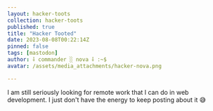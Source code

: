 ```yaml
---
layout: hacker-toots
collection: hacker-toots
published: true
title: "Hacker Tooted"
date: 2023-08-08T00:22:14Z
pinned: false
tags: [mastodon]
author: ⸸ commander ░ nova ⸸ :~$
avatar: /assets/media_attachments/hacker-nova.png

---
```


<p>I am still seriously looking for remote work that I can do in web development. I just don&#39;t have the energy to keep posting about it 😅​</p>


